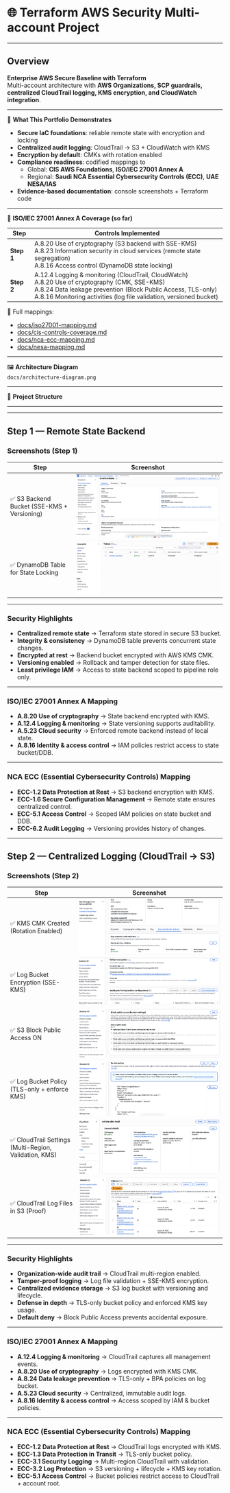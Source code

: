# 🌐 Terraform AWS Security Multi-account Project   

---
 **Overview** 
---

**Enterprise AWS Secure Baseline with Terraform**  
Multi-account architecture with **AWS Organizations, SCP guardrails, centralized CloudTrail logging, KMS encryption, and CloudWatch integration**.  

---
📘 **What This Portfolio Demonstrates**
- **Secure IaC foundations**: reliable remote state with encryption and locking
- **Centralized audit logging**: CloudTrail → S3 + CloudWatch with KMS
- **Encryption by default**: CMKs with rotation enabled
- **Compliance readiness**: codified mappings to  
  - Global: **CIS AWS Foundations**, **ISO/IEC 27001 Annex A**  
  - Regional: **Saudi NCA Essential Cybersecurity Controls (ECC)**, **UAE NESA/IAS**  
- **Evidence-based documentation**: console screenshots + Terraform code

---

📑 **ISO/IEC 27001 Annex A Coverage (so far)**

| Step | Controls Implemented |
|------|-----------------------|
| **Step 1** | A.8.20 Use of cryptography (S3 backend with SSE-KMS)<br>A.8.23 Information security in cloud services (remote state segregation)<br>A.8.16 Access control (DynamoDB state locking) |
| **Step 2** | A.12.4 Logging & monitoring (CloudTrail, CloudWatch)<br>A.8.20 Use of cryptography (CMK, SSE-KMS)<br>A.8.24 Data leakage prevention (Block Public Access, TLS-only)<br>A.8.16 Monitoring activities (log file validation, versioned bucket) |

📄 Full mappings:  
- [docs/iso27001-mapping.md](docs/iso27001-mapping.md)  
- [docs/cis-controls-coverage.md](docs/cis-controls-coverage.md)  
- [docs/nca-ecc-mapping.md](docs/nca-ecc-mapping.md)  
- [docs/nesa-mapping.md](docs/nesa-mapping.md)  

---

🖼️ **Architecture Diagram**  
`docs/architecture-diagram.png`  

---

📂 **Project Structure**



---


---
## Step 1 — Remote State Backend

### Screenshots (Step 1)

| Step | Screenshot |
|------|------------|
| ✅ S3 Backend Bucket (SSE-KMS + Versioning) | ![S3 Backend](docs/screenshots/step1/state-s3-backend.png) |
| ✅ DynamoDB Table for State Locking | ![DynamoDB State Lock](docs/screenshots/step1/state-dynamodb.png) |

---

### Security Highlights

- **Centralized remote state** → Terraform state stored in secure S3 bucket.  
- **Integrity & consistency** → DynamoDB table prevents concurrent state changes.  
- **Encrypted at rest** → Backend bucket encrypted with AWS KMS CMK.  
- **Versioning enabled** → Rollback and tamper detection for state files.  
- **Least privilege IAM** → Access to state backend scoped to pipeline role only.  

---

### ISO/IEC 27001 Annex A Mapping

- **A.8.20 Use of cryptography** → State backend encrypted with KMS.  
- **A.12.4 Logging & monitoring** → State versioning supports auditability.  
- **A.5.23 Cloud security** → Enforced remote backend instead of local state.  
- **A.8.16 Identity & access control** → IAM policies restrict access to state bucket/DDB.  

---

### NCA ECC (Essential Cybersecurity Controls) Mapping

- **ECC-1.2 Data Protection at Rest** → S3 backend encryption with KMS.  
- **ECC-1.6 Secure Configuration Management** → Remote state ensures centralized control.  
- **ECC-5.1 Access Control** → Scoped IAM policies on state bucket and DDB.  
- **ECC-6.2 Audit Logging** → Versioning provides history of changes.  

---

## Step 2 — Centralized Logging (CloudTrail → S3)

### Screenshots (Step 2)

| Step | Screenshot |
|------|------------|
| ✅ KMS CMK Created (Rotation Enabled) | ![KMS Key](docs/screenshots/step2/kms-key.png) |
| ✅ Log Bucket Encryption (SSE-KMS) | ![S3 Encryption](docs/screenshots/step2/s3-encryption.png) |
| ✅ S3 Block Public Access ON | ![S3 BPA](docs/screenshots/step2/s3-bpa.png) |
| ✅ Log Bucket Policy (TLS-only + enforce KMS) | ![S3 Policy](docs/screenshots/step2/s3-policy.png) |
| ✅ CloudTrail Settings (Multi-Region, Validation, KMS) | ![CloudTrail Settings](docs/screenshots/step2/cloudtrail-settings.png) |
| ✅ CloudTrail Log Files in S3 (Proof) | ![CloudTrail S3 Objects](docs/screenshots/step2/cloudtrail-s3-objects.png) |


---

### Security Highlights

- **Organization-wide audit trail** → CloudTrail multi-region enabled.  
- **Tamper-proof logging** → Log file validation + SSE-KMS encryption.  
- **Centralized evidence storage** → S3 log bucket with versioning and lifecycle.  
- **Defense in depth** → TLS-only bucket policy and enforced KMS key usage.  
- **Default deny** → Block Public Access prevents accidental exposure.  

---

### ISO/IEC 27001 Annex A Mapping

- **A.12.4 Logging & monitoring** → CloudTrail captures all management events.  
- **A.8.20 Use of cryptography** → Logs encrypted with KMS CMK.  
- **A.8.24 Data leakage prevention** → TLS-only + BPA policies on log bucket.  
- **A.5.23 Cloud security** → Centralized, immutable audit logs.  
- **A.8.16 Identity & access control** → Access scoped by IAM & bucket policies.  

---

### NCA ECC (Essential Cybersecurity Controls) Mapping

- **ECC-1.2 Data Protection at Rest** → CloudTrail logs encrypted with KMS.  
- **ECC-1.3 Data Protection in Transit** → TLS-only bucket policy.  
- **ECC-3.1 Security Logging** → Multi-region CloudTrail with validation.  
- **ECC-3.2 Log Protection** → S3 versioning + lifecycle + KMS key rotation.  
- **ECC-5.1 Access Control** → Bucket policies restrict access to CloudTrail + account root.  

